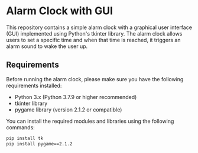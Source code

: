 # Alarm Clock with GUI

This repository contains a simple alarm clock with a graphical user interface (GUI) implemented using Python's tkinter library. The alarm clock allows users to set a specific time and when that time is reached, it triggers an alarm sound to wake the user up.

## Requirements

Before running the alarm clock, please make sure you have the following requirements installed:

- Python 3.x (Python 3.7.9 or higher recommended)
- tkinter library
- pygame library (version 2.1.2 or compatible)

You can install the required modules and libraries using the following commands:

```bash
pip install tk
pip install pygame==2.1.2
```
